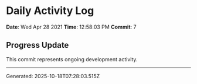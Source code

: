 # Daily Activity Log

**Date**: Wed Apr 28 2021
**Time**: 12:58:03 PM
**Commit**: 7

## Progress Update

This commit represents ongoing development activity.

---
Generated: 2025-10-18T07:28:03.515Z
